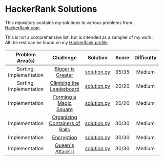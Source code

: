# HackerRank Solutions

This repository contains my solutions to various problems from [HackerRank.com](https://www.hackerrank.com).

This is not a comprehensive list, but is intended as a sampler of my work. All the rest can be found on my [HackerRank profile](https://www.hackerrank.com/MBailey019)

|                        Problem Area(s)                            |                                                              Challenge                                                              |                                                                                  Solution                                                                                 |  Score  |Difficulty|
|:-----------------------------------------------------------------:|:-----------------------------------------------------------------------------------------------------------------------------------:|:-------------------------------------------------------------------------------------------------------------------------------------------------------------------------:|:-------:|:--------:|
|Sorting, Implementation                                            |[Bigger is Greater](https://www.hackerrank.com/challenges/bigger-is-greater/problem)                                                 |[solution.py](https://github.com/MBailey019/hackerrank-solutions/blob/master/Bigger%20is%20Greater/solution.py)                                                                |35/35    |Medium    |
|Sorting, Implementation                                            |[Climbing the Leaderboard](https://www.hackerrank.com/challenges/climbing-the-leaderboard/problem)                                                 |[solution.py](https://github.com/MBailey019/hackerrank-solutions/blob/master/Climbing%20the%20Leaderboard/solution.py)                                                                |20/20    |Medium    |
|Implementation                                            |[Forming a Magic Square](https://www.hackerrank.com/challenges/magic-square-forming/problem)                                                 |[solution.py](https://github.com/MBailey019/hackerrank-solutions/blob/master/Forming%20a%20Magic%20Square/solution.py)                                                                |20/20   |Medium    |
|Implementation                                            |[Organizing Containers of Balls](https://www.hackerrank.com/challenges/organizing-containers-of-balls/problem)                                                 |[solution.py](https://github.com/MBailey019/hackerrank-solutions/blob/master/Organizing%20Containers%20of%20Balls/solution.py)                                                                |30/30   |Medium    |
|Implementation                                            |[Encryption](https://www.hackerrank.com/challenges/encryption/problem)                                                 |[solution.py](https://github.com/MBailey019/hackerrank-solutions/blob/master/Encryption/solution.py)                                                                |30/30   |Medium    |
|Implementation                                            |[Queen's Attack II](https://www.hackerrank.com/challenges/queens-attack-2/problem)                                                 |[solution.py](https://github.com/MBailey019/hackerrank-solutions/blob/master/Queen-s%20Attack%20II/solution.py)                                                                |30/30   |Medium    |
